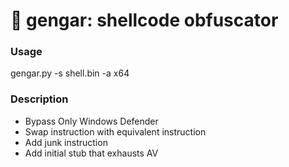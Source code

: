 # 👾 gengar: shellcode obfuscator

### Usage
gengar.py -s shell.bin -a x64

### Description
- Bypass Only Windows Defender
- Swap instruction with equivalent instruction
- Add junk instruction
- Add initial stub that exhausts AV
